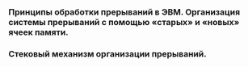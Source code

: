 ### Принципы обработки прерываний в ЭВМ. Организация системы прерываний с помощью «старых» и «новых» ячеек памяти.

### Стековый механизм организации прерываний.
